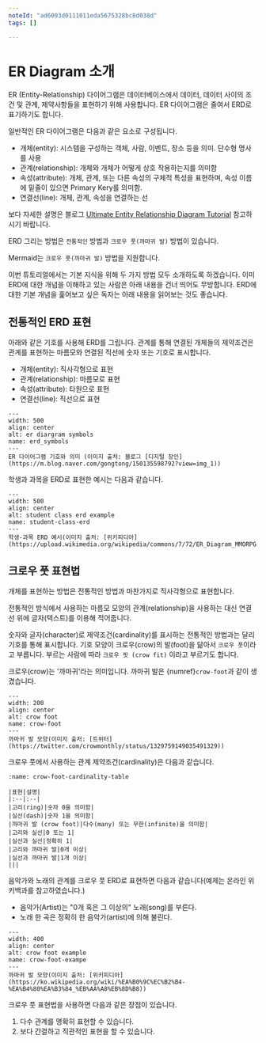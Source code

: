 ```yaml
---
noteId: "ad6093d0111011eda5675328bc8d038d"
tags: []

---
```


# ER Diagram 소개

ER (Entity-Relationship) 다이어그램은 데이터베이스에서 데이터, 데이터 사이의 조건 및 관계, 제약사항들을 표현하기 위해 사용합니다. ER 다이어그램은 줄여서 ERD로 표기하기도 합니다.

일반적인 ER 다이어그램은 다음과 같은 요소로 구성됩니다.
- 개체(entity): 시스템을 구성하는 객체, 사람, 이벤트, 장소 등을 의미. 단수형 명사를 사용
- 관계(relationship): 개체와 개체가 어떻게 상호 작용하는지를 의미함
- 속성(attribute): 개체, 관계, 또는 다른 속성의 구체적 특성을 표현하며, 속성 이름에 밑줄이 있으면 Primary Kery를 의미함.
- 연결선(line): 개체, 관계, 속성을 연결하는 선

보다 자세한 설명은 블로그 [Ultimate Entity Relationship Diagram Tutorial](https://creately.com/blog/diagrams/er-diagrams-tutorial/) 참고하시기 바랍니다.

ERD 그리는 방법은 `전통적인` 방법과 `크로우 풋(까마귀 발)` 방법이 있습니다.

Mermaid는 `크로우 풋(까마귀 발)` 방법을 지원합니다.

이번 튜토리얼에서는 기본 지식을 위해 두 가지 방법 모두 소개하도록 하겠습니다. 이미 ERD에 대한 개념을 이해하고 있는 사람은 아래 내용을 건너 띄어도 무방합니다. ERD에 대한 기본 개념을 훑어보고 싶은 독자는 아래 내용을 읽어보는 것도 좋습니다.

## 전통적인 ERD 표현

아래와 같은 기호를 사용해 ERD를 그립니다. 관계를 통해 연결된 개체들의 제약조건은 관계를 표현하는 마름모와 연결된 직선에 숫자 또는 기호로 표시합니다.

- 개체(entity): 직사각형으로 표현
- 관계(relationship): 마름모로 표현
- 속성(attribute): 타원으로 표현
- 연결선(line): 직선으로 표현

```{figure} https://mblogthumb-phinf.pstatic.net/20120403_186/gongtong_1333442260829n84Cj_JPEG/erd001.JPG?type=w2
---
width: 500
align: center
alt: er diargram symbols
name: erd_symbols
---
ER 다이어그램 기호와 의미 (이미지 출처: 블로그 [디지털 장인](https://m.blog.naver.com/gongtong/150135598792?view=img_1))
```

학생과 과목을 ERD로 표현한 예시는 다음과 같습니다.

```{figure} https://upload.wikimedia.org/wikipedia/commons/7/72/ER_Diagram_MMORPG.png
---
width: 500
align: center
alt: student class erd example
name: student-class-erd
---
학생-과목 ERD 예시(이미지 출처: [위키피디아](https://upload.wikimedia.org/wikipedia/commons/7/72/ER_Diagram_MMORPG.png))
```

## 크로우 풋 표현법

개체를 표현하는 방법은 전통적인 방법과 마찬가지로 직사각형으로 표현합니다.

전통적인 방식에서 사용하는 마름모 모양의 관계(relationship)을 사용하는 대신 연결선 위에 글자(텍스트)를 이용해 적어줍니다.

숫자와 글자(character)로 제약조건(cardinality)를 표시하는 전통적인 방법과는 달리 기호를 통해 표시합니다. 기호 모양이 크로우(crow)의 발(foot)을 닮아서 `크로우 풋`이라고 부릅니다. 부르는 사람에 따라 `크로우 핏 (crow fit)` 이라고 부르기도 합니다.

크로우(crow)는 '까마귀'라는 의미입니다. 까마귀 발은 {numref}`crow-foot`과 같이 생겼습니다.

```{figure} https://pbs.twimg.com/media/EnRA5PrW8AIMpk6.jpg:large
---
width: 200
align: center
alt: crow foot
name: crow-foot
---
까마귀 발 모양(이미지 출처: [트위터](https://twitter.com/crowmonthly/status/1329759149035491329))
```

크로우 풋에서 사용하는 관계 제약조건(cardinality)은 다음과 같습니다.

```{table} 크로우 풋에서 사용하는 제약조건
:name: crow-foot-cardinality-table

|표현|설명|
|:--|:--|
|고리(ring)|숫자 0을 의미함|
|실선(dash)|숫자 1을 의미함|
|까마귀 발 (crow foot)|다수(many) 또는 무한(infinite)을 의미함|
|고리와 실선|0 또는 1|
|실선과 실선|정확히 1|
|고리와 까마귀 발|0개 이상|
|실선과 까마귀 발|1개 이상|
|||
```

음악가와 노래의 관계를 크로우 풋 ERD로 표현하면 다음과 같습니다(예제는 온라인 위키백과를 참고하였습니다.)
- 음악가(Artist)는 "0개 혹은 그 이상의" 노래(song)를 부른다.
- 노래 한 곡은 정확히 한 음악가(artist)에 의해 불린다.

```{figure} https://upload.wikimedia.org/wikipedia/commons/thumb/9/91/ERD-artist-performs-song.svg/1920px-ERD-artist-performs-song.svg.png
---
width: 400
align: center
alt: crow foot example
name: crow-foot-exampe
---
까마귀 발 모양(이미지 출처: [위키피디아](https://ko.wikipedia.org/wiki/%EA%B0%9C%EC%B2%B4-%EA%B4%80%EA%B3%84_%EB%AA%A8%EB%8D%B8))
```

크로우 풋 표현법을 사용하면 다음과 같은 장점이 있습니다.
1. 다수 관계를 명확히 표현할 수 있습니다.
2. 보다 간결하고 직관적인 표현을 할 수 있습니다.